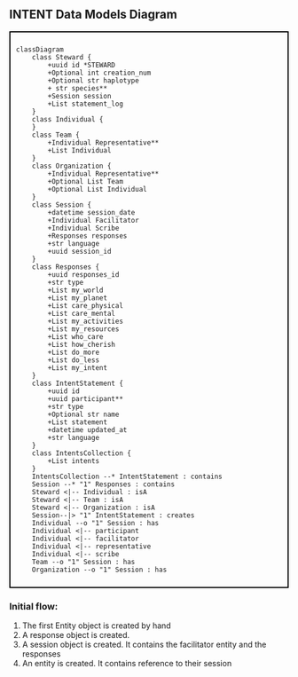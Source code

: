 ## INTENT Data Models Diagram

<div style="border: 2px solid black; padding: 10px;">

```mermaid
classDiagram
    class Steward {
        +uuid id *STEWARD
        +Optional int creation_num
        +Optional str haplotype
        + str species**
        +Session session
        +List statement_log
    }
    class Individual {
    }
    class Team {
        +Individual Representative**
        +List Individual
    }
    class Organization {
        +Individual Representative**
        +Optional List Team
        +Optional List Individual
    }
    class Session {
        +datetime session_date
        +Individual Facilitator
        +Individual Scribe
        +Responses responses
        +str language
        +uuid session_id
    }
    class Responses {
        +uuid responses_id
        +str type
        +List my_world
        +List my_planet
        +List care_physical
        +List care_mental
        +List my_activities
        +List my_resources
        +List who_care
        +List how_cherish
        +List do_more
        +List do_less
        +List my_intent
    }
    class IntentStatement {
        +uuid id
        +uuid participant**
        +str type
        +Optional str name
        +List statement
        +datetime updated_at
        +str language
    }
    class IntentsCollection {
        +List intents
    }
    IntentsCollection --* IntentStatement : contains
    Session --* "1" Responses : contains
    Steward <|-- Individual : isA
    Steward <|-- Team : isA
    Steward <|-- Organization : isA
    Session--|> "1" IntentStatement : creates
    Individual --o "1" Session : has
    Individual <|-- participant
    Individual <|-- facilitator
    Individual <|-- representative
    Individual <|-- scribe
    Team --o "1" Session : has
    Organization --o "1" Session : has

```

</div>

### Initial flow: 
1. The first Entity object is created by hand   
2. A response object is created. 
3. A session object is created. It contains the facilitator entity and the responses
4. An entity is created. It contains reference to their session
